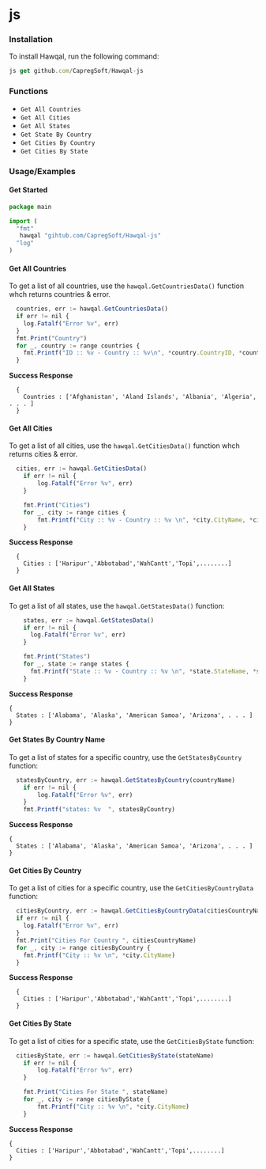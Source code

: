 # js

### Installation

To install Hawqal, run the following command:

```js
js get github.com/CapregSoft/Hawqal-js
```
### Functions

- `Get All Countries`
- `Get All Cities`
- `Get All States`
- `Get State By Country`
- `Get Cities By Country`
- `Get Cities By State`

### Usage/Examples

#### Get Started
```js
package main

import (
  "fmt"
   hawqal "gihtub.com/CapregSoft/Hawqal-js"
  "log"
)
```
#### Get All Countries


To get a list of all countries, use the `hawqal.GetCountriesData()` function whch returns countries & error.

```js
  countries, err := hawqal.GetCountriesData()
  if err != nil {
    log.Fatalf("Error %v", err)
  }
  fmt.Print("Country")
  for _, country := range countries {
    fmt.Printf("ID :: %v - Country :: %v\n", *country.CountryID, *country.CountryName)
  }
```
 <span style="font-weight:bold;"> Success Response</span>
```
  {
    Countries : ['Afghanistan', 'Aland Islands', 'Albania', 'Algeria', . . . ]
  }

```

#### Get All Cities

To get a list of all cities, use the `hawqal.GetCitiesData()` function whch returns cities & error.

```js
  cities, err := hawqal.GetCitiesData()
	if err != nil {
		log.Fatalf("Error %v", err)
	}

	fmt.Print("Cities")
	for _, city := range cities {
		fmt.Printf("City :: %v - Country :: %v \n", *city.CityName, *city.CountryName)
	}
  ```

 <span style="font-weight:bold;"> Success Response</span>
```
  {
    Cities : ['Haripur','Abbotabad','WahCantt','Topi',........]
  }

```

#### Get All States


To get a list of all states, use the `hawqal.GetStatesData()` function:

```js
    states, err := hawqal.GetStatesData()
    if err != nil {
      log.Fatalf("Error %v", err)
    }

    fmt.Print("States")
    for _, state := range states {
      fmt.Printf("State :: %v - Country :: %v \n", *state.StateName, *state.CountryName)
    }
  ```
 <span style="font-weight:bold;"> Success Response</span>
```
{
  States : ['Alabama', 'Alaska', 'American Samoa', 'Arizona', . . . ]
}
```
#### Get States By Country Name

To get a list of states for a specific country, use the `GetStatesByCountry` function:

```js
  statesByCountry, err := hawqal.GetStatesByCountry(countryName)
	if err != nil {
		log.Fatalf("Error %v", err)
	}
	fmt.Printf("states: %v  ", statesByCountry)
```
<span style="font-weight:bold;"> Success Response</span>
```
{
  States : ['Alabama', 'Alaska', 'American Samoa', 'Arizona', . . . ]
}
```

#### Get Cities By Country

To get a list of cities for a specific country, use the `GetCitiesByCountryData` function:

```js
  citiesByCountry, err := hawqal.GetCitiesByCountryData(citiesCountryName)
  if err != nil {
    log.Fatalf("Error %v", err)
  }
  fmt.Print("Cities For Country ", citiesCountryName)
  for _, city := range citiesByCountry {
    fmt.Printf("City :: %v \n", *city.CityName)
  }
```
<span style="font-weight:bold;"> Success Response</span>
```
  {
    Cities : ['Haripur','Abbotabad','WahCantt','Topi',........]
  }
```

#### Get Cities By State
To get a list of cities for a specific state, use the `GetCitiesByState` function:

```js 
  citiesByState, err := hawqal.GetCitiesByState(stateName)
	if err != nil {
		log.Fatalf("Error %v", err)
	}

	fmt.Print("Cities For State ", stateName)
	for _, city := range citiesByState {
		fmt.Printf("City :: %v \n", *city.CityName)
	}
```
<span style="font-weight:bold;"> Success Response</span>
```
{
  Cities : ['Haripur','Abbotabad','WahCantt','Topi',........]
}
```


